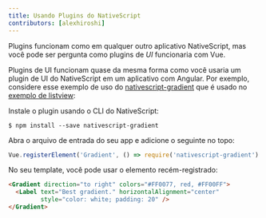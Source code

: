```yaml
---
title: Usando Plugins do NativeScript
contributors: [alexhiroshi]
---
```


Plugins funcionam como em qualquer outro aplicativo NativeScript, mas você pode ser pergunta como plugins de *UI* funcionaria com Vue.

Plugins de UI funcionam quase da mesma forma como você usaria um plugin de UI do NativeScript em um aplicativo com Angular. Por exemplo, considere esse exemplo de uso do [nativescript-gradient](https://github.com/EddyVerbruggen/nativescript-gradient) que é usado no [exemplo de listview](https://github.com/rigor789/nativescript-vue/tree/master/samples/app/app-with-list-view.js):

Instale o plugin usando o CLI do NativeScript:

```shell
$ npm install --save nativescript-gradient
```

Abra o arquivo de entrada do seu app e adicione o seguinte no topo:

```js
Vue.registerElement('Gradient', () => require('nativescript-gradient').Gradient)
```

No seu template, você pode usar o elemento recém-registrado:

```html
<Gradient direction="to right" colors="#FF0077, red, #FF00FF">
  <Label text="Best gradient." horizontalAlignment="center"
         style="color: white; padding: 20" />
</Gradient>
```
